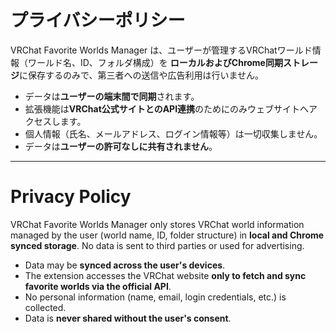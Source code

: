 # プライバシーポリシー

VRChat Favorite Worlds Manager は、ユーザーが管理するVRChatワールド情報（ワールド名、ID、フォルダ構成）を
**ローカルおよびChrome同期ストレージ**に保存するのみで、第三者への送信や広告利用は行いません。

- データは**ユーザーの端末間で同期**されます。
- 拡張機能は**VRChat公式サイトとのAPI連携**のためにのみウェブサイトへアクセスします。
- 個人情報（氏名、メールアドレス、ログイン情報等）は一切収集しません。
- データは**ユーザーの許可なしに共有されません**。

---

# Privacy Policy

VRChat Favorite Worlds Manager only stores VRChat world information managed by the user
(world name, ID, folder structure) in **local and Chrome synced storage**. No data is sent to third parties or used for advertising.

- Data may be **synced across the user's devices**.
- The extension accesses the VRChat website **only to fetch and sync favorite worlds via the official API**.
- No personal information (name, email, login credentials, etc.) is collected.
- Data is **never shared without the user's consent**.
